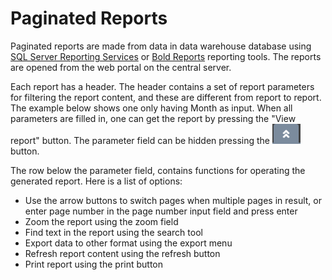 # Paginated Reports

Paginated reports are made from data in data warehouse database using <a href="https://learn.microsoft.com/en-us/sql/reporting-services/create-deploy-and-manage-mobile-and-paginated-reports?view=sql-server-ver16" target="_blank">SQL Server Reporting Services</a> or <a href="https://www.boldreports.com/" target="_blank">Bold Reports</a> reporting tools. 
The reports are opened from the web portal on the central server. 

Each report has a header. The header contains a set of report parameters for filtering the report content, and these are different from report to report. The example below shows one only having Month as input. When all parameters are filled in, one can get the report by pressing the "View report" button. The parameter field can be hidden pressing the ![](../../../Images/SSRS_HideMenu.png) button.

The row below the parameter field, contains functions for operating the generated report. Here is a list of options:

- Use the arrow buttons to switch pages when multiple pages in result, or enter page number in the page number input field and press enter
- Zoom the report using the zoom field 
- Find text in the report using the search tool 
- Export data to other format using the export menu 
- Refresh report content using the refresh button 
- Print report using the print button 


